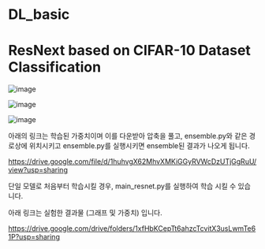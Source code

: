 # DL_basic
# ResNext based on CIFAR-10 Dataset Classification

![image](https://user-images.githubusercontent.com/84330101/145714320-7e0eb2a6-45e6-4f2c-88f9-b1cee5910eb2.png)

![image](https://user-images.githubusercontent.com/84330101/145714301-0b6aae2a-1189-4d43-b526-e82e57811442.png)

![image](https://user-images.githubusercontent.com/84330101/145714527-04608d90-4a8b-4e4a-a04d-7c247f740fae.png)

아래의 링크는 학습된 가중치이며 이를 다운받아 압축을 풀고, ensemble.py와 같은 경로상에 위치시키고 ensemble.py를 실행시키면
ensemble된 결과가 나오게 됩니다.

https://drive.google.com/file/d/1huhvgX62MhvXMKiGGyRVWcDzUTjGgRuU/view?usp=sharing

단일 모델로 처음부터 학습시킬 경우, main_resnet.py를 실행하여 학습 시킬 수 있습니다.

아래 링크는 실험한 결과물 (그래프 및 가중치) 입니다.

https://drive.google.com/drive/folders/1xfHbKCepTt6ahzcTcvitX3usLwmTe61P?usp=sharing
